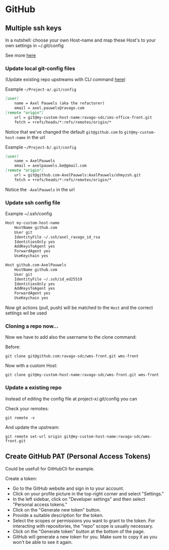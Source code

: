 # GitHub

## Multiple ssh keys

In a nutshell: choose your own Host-name and map these Host's to your own settings in ~/.git/config

See more [here](https://gist.github.com/Jonalogy/54091c98946cfe4f8cdab2bea79430f9)

### Update local git-config files
(Update existing repo upstreams with CLI command [here](#update-a-existing-repo))

Example `~/Project-a/.git/config`

```md
[user]
    name = Axel Pauwels (aka the refactorer)
    email = axel.pauwels@ravago.com
[remote "origin"]
    url = git@my-custom-host-name:ravago-sdc/ims-office-front.git
    fetch = +refs/heads/*:refs/remotes/origin/*
```

Notice that we've changed the default `git@github.com` to `git@my-custom-host-name` in the url

Example `~/Project-b/.git/config`

```md
[user]
    name = AxelPauwels
    email = axelpauwels.be@gmail.com
[remote "origin"]
    url = git@github.com-AxelPauwels:AxelPauwels/ohmyzsh.git
    fetch = +refs/heads/*:refs/remotes/origin/*
```

Notice the `-AxelPauwels` in the url

### Update ssh config file

Example ~/.ssh/config

```md
Host my-custom-host-name
    HostName github.com
    User git
    IdentityFile ~/.ssh/axel_ravago_id_rsa
    IdentitiesOnly yes
    AddKeysToAgent yes
    ForwardAgent yes
    UseKeychain yes

Host github.com-AxelPauwels
    HostName github.com
    User git
    IdentityFile ~/.ssh/id_ed25519
    IdentitiesOnly yes
    AddKeysToAgent yes
    ForwardAgent yes
    UseKeychain yes
```

Now git actions (pull, push) will be matched to the `Host` and the correct settings wil be used

### Cloning a repo now...
Now we have to add also the username to the clone command:

Before:
```shell
git clone git@github.com:ravago-sdc/wms-front.git wms-front
```

Now with a custom Host:
```shell
git clone git@my-custom-host-name:ravago-sdc/wms-front.git wms-front
```

### Update a existing repo
Instead of editing the config file at project-x/.git/config you can

Check your remotes:
```shell
git remote -v 
```

And update the upstream:
```shell
git remote set-url origin git@my-custom-host-name:ravago-sdc/wms-front.git
```

## Create GitHub PAT (Personal Access Tokens)

Could be usefull for GitHubCli for example.

Create a token:

- Go to the GitHub website and sign in to your account.
- Click on your profile picture in the top-right corner and select "Settings."
- In the left sidebar, click on "Developer settings" and then select "Personal access tokens."
- Click on the "Generate new token" button.
- Provide a suitable description for the token.
- Select the scopes or permissions you want to grant to the token. For interacting with repositories, the "repo" scope
  is usually necessary.
- Click on the "Generate token" button at the bottom of the page.
- GitHub will generate a new token for you. Make sure to copy it as you won't be able to see it again.
